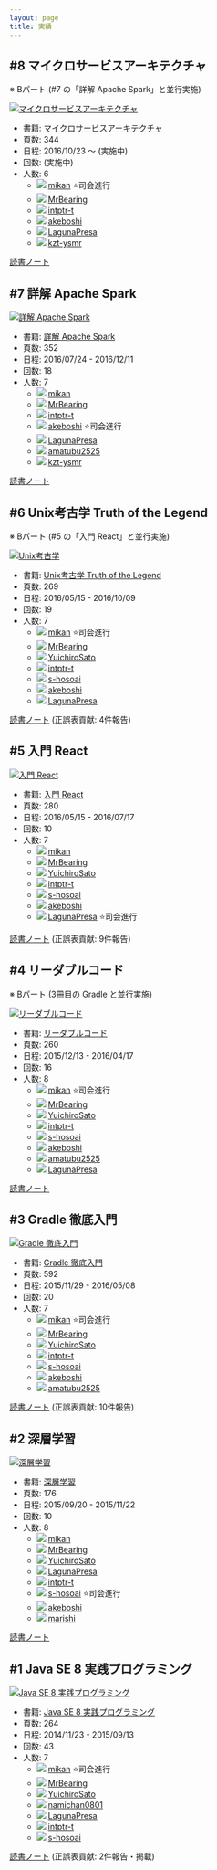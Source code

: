 ```yaml
---
layout: page
title: 実績
---
```


## #8 マイクロサービスアーキテクチャ

※ Bパート (#7 の「詳解 Apache Spark」と並行実施)

[![](/images/cover-microservices.jpg "マイクロサービスアーキテクチャ")](/workshop/8-microservices)

* 書籍: [マイクロサービスアーキテクチャ](/workshop/8-microservices)
* 頁数: 344
* 日程: 2016/10/23 ～ (実施中)
* 回数: (実施中)
* 人数: 6
  * ![](/images/users/mikan_16.png) [mikan](https://github.com/mikan) :star:司会進行
  * ![](/images/users/MrBearing_16.png) [MrBearing](https://github.com/MrBearing)
  * ![](/images/users/intptr-t_16.png) [intptr-t](https://github.com/intptr-t)
  * ![](/images/users/akeboshi_16.png) [akeboshi](https://github.com/akeboshi)
  * ![](/images/users/LagunaPresa_16.png) [LagunaPresa](https://github.com/LagunaPresa)
  * ![](/images/users/kzt-ysmr_16.png) [kzt-ysmr](https://github.com/kzt-ysmr)

[読書ノート](/note/8-microservices)

## #7 詳解 Apache Spark

[![](/images/cover-spark.jpg "詳解 Apache Spark")](/workshop/7-spark)

* 書籍: [詳解 Apache Spark](/workshop/7-spark)
* 頁数: 352
* 日程: 2016/07/24 - 2016/12/11
* 回数: 18
* 人数: 7
  * ![](/images/users/mikan_16.png) [mikan](https://github.com/mikan)
  * ![](/images/users/MrBearing_16.png) [MrBearing](https://github.com/MrBearing)
  * ![](/images/users/intptr-t_16.png) [intptr-t](https://github.com/intptr-t)
  * ![](/images/users/akeboshi_16.png) [akeboshi](https://github.com/akeboshi) :star:司会進行
  * ![](/images/users/LagunaPresa_16.png) [LagunaPresa](https://github.com/LagunaPresa)
  * ![](/images/users/amatubu2525_16.png) [amatubu2525](https://github.com/amatubu2525)
  * ![](/images/users/kzt-ysmr_16.png) [kzt-ysmr](https://github.com/kzt-ysmr)

[読書ノート](/note/7-spark)

## #6 Unix考古学 Truth of the Legend

※ Bパート (#5 の「入門 React」と並行実施)

[![](/images/cover-unix.jpg "Unix考古学")](/workshop/6-unix)

* 書籍: [Unix考古学 Truth of the Legend](/workshop/6-unix)
* 頁数: 269
* 日程: 2016/05/15 - 2016/10/09
* 回数: 19
* 人数: 7
  * ![](/images/users/mikan_16.png) [mikan](https://github.com/mikan) :star:司会進行
  * ![](/images/users/MrBearing_16.png) [MrBearing](https://github.com/MrBearing)
  * ![](/images/users/YuichiroSato_16.png) [YuichiroSato](https://github.com/YuichiroSato)
  * ![](/images/users/intptr-t_16.png) [intptr-t](https://github.com/intptr-t)
  * ![](/images/users/s-hosoai_16.png) [s-hosoai](https://github.com/s-hosoai)
  * ![](/images/users/akeboshi_16.png) [akeboshi](https://github.com/akeboshi)
  * ![](/images/users/LagunaPresa_16.png) [LagunaPresa](https://github.com/LagunaPresa)

[読書ノート](/note/6-unix) (正誤表貢献: 4件報告)

## #5 入門 React

[![](/images/cover-react.png "入門 React")](/workshop/5-react)

* 書籍: [入門 React](/workshop/5-react)
* 頁数: 280
* 日程: 2016/05/15 - 2016/07/17
* 回数: 10
* 人数: 7
  * ![](/images/users/mikan_16.png) [mikan](https://github.com/mikan)
  * ![](/images/users/MrBearing_16.png) [MrBearing](https://github.com/MrBearing)
  * ![](/images/users/YuichiroSato_16.png) [YuichiroSato](https://github.com/YuichiroSato)
  * ![](/images/users/intptr-t_16.png) [intptr-t](https://github.com/intptr-t)
  * ![](/images/users/s-hosoai_16.png) [s-hosoai](https://github.com/s-hosoai)
  * ![](/images/users/akeboshi_16.png) [akeboshi](https://github.com/akeboshi)
  * ![](/images/users/LagunaPresa_16.png) [LagunaPresa](https://github.com/LagunaPresa) :star:司会進行

[読書ノート](/note/5-react) (正誤表貢献: 9件報告)

## #4 リーダブルコード

※ Bパート (3冊目の Gradle と並行実施)

[![](/images/cover-readablecode.jpg "リーダブルコード")](/workshop/4-readablecode)

* 書籍: [リーダブルコード](/workshop/4-readablecode)
* 頁数: 260
* 日程: 2015/12/13 - 2016/04/17
* 回数: 16
* 人数: 8
  * ![](/images/users/mikan_16.png) [mikan](https://github.com/mikan) :star:司会進行
  * ![](/images/users/MrBearing_16.png) [MrBearing](https://github.com/MrBearing)
  * ![](/images/users/YuichiroSato_16.png) [YuichiroSato](https://github.com/YuichiroSato)
  * ![](/images/users/intptr-t_16.png) [intptr-t](https://github.com/intptr-t)
  * ![](/images/users/s-hosoai_16.png) [s-hosoai](https://github.com/s-hosoai)
  * ![](/images/users/akeboshi_16.png) [akeboshi](https://github.com/akeboshi)
  * ![](/images/users/amatubu2525_16.png) [amatubu2525](https://github.com/amatubu2525)
  * ![](/images/users/LagunaPresa_16.png) [LagunaPresa](https://github.com/LagunaPresa)

[読書ノート](/note/4-readablecode)

## #3 Gradle 徹底入門

[![](/images/cover-gradle.jpg "Gradle 徹底入門")](/workshop/3-gradle)

* 書籍: [Gradle 徹底入門](/workshop/3-gradle)
* 頁数: 592
* 日程: 2015/11/29 - 2016/05/08
* 回数: 20
* 人数: 7
  * ![](/images/users/mikan_16.png) [mikan](https://github.com/mikan) :star:司会進行
  * ![](/images/users/MrBearing_16.png) [MrBearing](https://github.com/MrBearing)
  * ![](/images/users/YuichiroSato_16.png) [YuichiroSato](https://github.com/YuichiroSato)
  * ![](/images/users/intptr-t_16.png) [intptr-t](https://github.com/intptr-t)
  * ![](/images/users/s-hosoai_16.png) [s-hosoai](https://github.com/s-hosoai)
  * ![](/images/users/akeboshi_16.png) [akeboshi](https://github.com/akeboshi)
  * ![](/images/users/amatubu2525_16.png) [amatubu2525](https://github.com/amatubu2525)

[読書ノート](/note/3-gradle) (正誤表貢献: 10件報告)

## #2 深層学習

[![](/images/cover-deeplearning.jpg "深層学習")](/workshop/2-deeplearning)

* 書籍: [深層学習](/workshop/2-deeplearning)
* 頁数: 176
* 日程: 2015/09/20 - 2015/11/22
* 回数: 10
* 人数: 8
  * ![](/images/users/mikan_16.png) [mikan](https://github.com/mikan)
  * ![](/images/users/MrBearing_16.png) [MrBearing](https://github.com/MrBearing)
  * ![](/images/users/YuichiroSato_16.png) [YuichiroSato](https://github.com/YuichiroSato)
  * ![](/images/users/LagunaPresa_16.png) [LagunaPresa](https://github.com/LagunaPresa)
  * ![](/images/users/intptr-t_16.png) [intptr-t](https://github.com/intptr-t)
  * ![](/images/users/s-hosoai_16.png) [s-hosoai](https://github.com/s-hosoai) :star:司会進行
  * ![](/images/users/akeboshi_16.png) [akeboshi](https://github.com/akeboshi)
  * ![](/images/users/marishi_16.png) [marishi](https://github.com/marishi)

[読書ノート](/note/2-deeplearning)

## #1 Java SE 8 実践プログラミング

[![](/images/cover-java8.jpg "Java SE 8 実践プログラミング")](/workshop/1-java8)

* 書籍: [Java SE 8 実践プログラミング](/workshop/1-java8)
* 頁数: 264
* 日程: 2014/11/23 - 2015/09/13
* 回数: 43
* 人数: 7
  * ![](/images/users/mikan_16.png) [mikan](https://github.com/mikan) :star:司会進行
  * ![](/images/users/MrBearing_16.png) [MrBearing](https://github.com/MrBearing)
  * ![](/images/users/YuichiroSato_16.png) [YuichiroSato](https://github.com/YuichiroSato)
  * ![](/images/users/namichan0801_16.png) [namichan0801](https://github.com/namichan0801)
  * ![](/images/users/LagunaPresa_16.png) [LagunaPresa](https://github.com/LagunaPresa)
  * ![](/images/users/intptr-t_16.png) [intptr-t](https://github.com/intptr-t)
  * ![](/images/users/s-hosoai_16.png) [s-hosoai](https://github.com/s-hosoai)

[読書ノート](/note/1-java8) (正誤表貢献: 2件報告・掲載)
